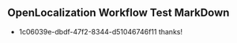 ## OpenLocalization Workflow Test MarkDown
* 1c06039e-dbdf-47f2-8344-d51046746f11 thanks!

<!--HONumber=Aug16_HO1-->


